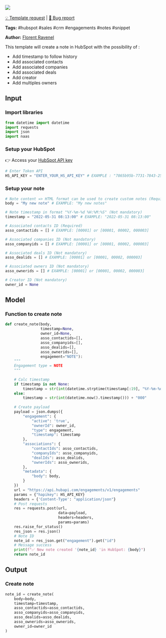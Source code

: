 <a href="https://app.naas.ai/user-redirect/naas/downloader?url=https://raw.githubusercontent.com/jupyter-naas/awesome-notebooks/master/HubSpot/HubSpot_Create_note.ipynb" target="_parent"><img src="https://naasai-public.s3.eu-west-3.amazonaws.com/open_in_naas.svg"/></a><br><br><a href="https://github.com/jupyter-naas/awesome-notebooks/issues/new?assignees=&labels=&template=template-request.md&title=Tool+-+Action+of+the+notebook+">💡 Template request</a> | <a href="https://github.com/jupyter-naas/awesome-notebooks/issues/new?assignees=&labels=bug&template=bug_report.md&title=HubSpot+-+Create+note:+Error+short+description">🚨 Bug report</a>

**Tags:** #hubspot #sales #crm #engagements #notes #snippet

**Author:** [Florent Ravenel](https://www.linkedin.com/in/florent-ravenel/)

This template will create a note in HubSpot with the possibility of :
- Add timestamp to follow history
- Add associated contacts
- Add associated companies
- Add associated deals
- Add creator
- Add multiples owners

## Input

### Import libraries


```python
from datetime import datetime
import requests
import json
import naas
```

### Setup your HubSpot
👉 Access your [HubSpot API key](https://knowledge.hubspot.com/integrations/how-do-i-get-my-hubspot-api-key)


```python
# Enter Token API
HS_API_KEY = "ENTER_YOUR_HS_API_KEY" # EXAMPLE : "7865b95b-7731-7843-2537-34284HSKHEZ"
```

### Setup your note


```python
# Note content => HTML format can be used to create custom notes (Required)
body = "My new note" # EXAMPLE: "My new notes"

# Note timestamp in format "%Y-%m-%d %H:%M:%S" (Not mandatory)
timestamp = "2022-05-31 08:13:00" # EXAMPLE: "2022-05-31 08:13:00"

# Associated contacts ID (Required)
asso_contactids = [] # EXAMPLE: [00001] or [00001, 00002, 000003]

# Associated companies ID (Not mandatory)
asso_companyids = [] # EXAMPLE: [00001] or [00001, 00002, 000003]

# Associated deals ID (Not mandatory)
asso_dealids = [] # EXAMPLE: [00001] or [00001, 00002, 000003]

# Associated owners ID (Not mandatory)
asso_ownerids = [] # EXAMPLE: [00001] or [00001, 00002, 000003]

# Creator ID (Not mandatory)
owner_id = None
```

## Model

### Function to create note


```python
def create_note(body,
                timestamp=None,
                owner_id=None,
                asso_contactids=[],
                asso_companyids=[],
                asso_dealids=[],
                asso_ownerids=[],
                engagement="NOTE"):
    """
    Engagement type = NOTE
    """
    
    # Calc timestamp
    if timestamp is not None:
        timestamp = str(int(datetime.strptime(timestamp[:19], "%Y-%m-%d %H:%M:%S").timestamp())) + "000"
    else:
        timestamp = str(int(datetime.now().timestamp())) + "000"
     
    # Create payload
    payload = json.dumps({
        "engagement": {
            "active": 'true',
            "ownerId": owner_id,
            "type": engagement,
            "timestamp": timestamp
        },
        "associations": {
            "contactIds": asso_contactids,
            "companyIds": asso_companyids,
            "dealIds": asso_dealids,
            "ownerIds": asso_ownerids,
        },
        "metadata": {
            "body": body,
        }
    })
    url = "https://api.hubapi.com/engagements/v1/engagements"
    params = {"hapikey": HS_API_KEY}
    headers = {'Content-Type': "application/json"}
    # Post requests
    res = requests.post(url,
                        data=payload,
                        headers=headers,
                        params=params)
    res.raise_for_status()
    res_json = res.json()
    # Note ID
    note_id = res_json.get("engagement").get("id")
    # Message success
    print(f"✅ New note created '{note_id} 'in HubSpot: {body}")
    return note_id
```

## Output

### Create note


```python
note_id = create_note(
    body=body,
    timestamp=timestamp,
    asso_contactids=asso_contactids,
    asso_companyids=asso_companyids,
    asso_dealids=asso_dealids,
    asso_ownerids=asso_ownerids,
    owner_id=owner_id
)
```
